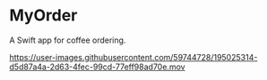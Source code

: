# MyOrder
A Swift app for coffee ordering. 


https://user-images.githubusercontent.com/59744728/195025314-d5d87a4a-2d63-4fec-99cd-77eff98ad70e.mov

